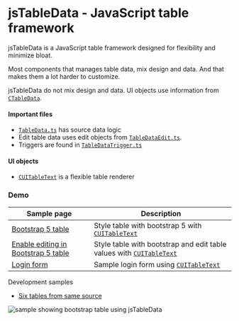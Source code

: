 # jsTableData - JavaScript table framework

jsTableData is a JavaScript table framework designed for flexibility and minimize bloat.  

Most components that manages table data, mix design and data. And that makes them a lot harder to customize.  

jsTableData do not mix design and data. UI objects use information from [`CTableData`](https://github.com/perghosh/jsTableData/blob/main/lib/ts/TableData.ts). 

#### Important files
- [`TableData.ts`](https://github.com/perghosh/jsTableData/blob/main/lib/ts/TableData.ts) has source data logic 
- Edit table data uses edit objects from [`TableDataEdit.ts`](https://github.com/perghosh/jsTableData/blob/main/lib/ts/TableDataEdit.ts).
- Triggers are found in [`TableDataTrigger.ts`](https://github.com/perghosh/jsTableData/blob/main/lib/ts/TableDataTrigger.ts)

#### UI objects
- [`CUITableText`](https://github.com/perghosh/jsTableData/blob/main/lib/ts/UITableText.ts) is a flexible table renderer

### Demo
|Sample page|Description|
|-|-|
|[Bootstrap 5 table](https://perghosh.github.io/jsTableData/sample/sampleBootstrap5Table.html)|Style table with bootstrap 5 with [`CUITableText`](https://github.com/perghosh/jsTableData/blob/main/lib/ts/UITableText.ts)|
|[Enable editing in Bootstrap 5 table](https://perghosh.github.io/jsTableData/sample/sampleBootstrap5TableEdit.html)|Style table with bootstrap and edit table values with [`CUITableText`](https://github.com/perghosh/jsTableData/blob/main/lib/ts/UITableText.ts)|
|[Login form](https://perghosh.github.io/jsTableData/sample/sampleLogin.html)|Sample login form using [`CUITableText`](https://github.com/perghosh/jsTableData/blob/main/lib/ts/UITableText.ts)|


Development samples
- [Six tables from same source](https://perghosh.github.io/jsTableData/sample/sampleStyleTableText.html) 


![sample showing bootstrap table using jsTableData](https://perghosh.github.io/jsTableData/images/bootstrap_table.png)




